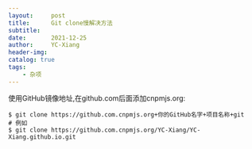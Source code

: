 ```yaml
---
layout:     post   				    
title:      Git clone慢解决方法
subtitle:   
date:       2021-12-25 				
author:     YC-Xiang 						
header-img:  	
catalog: true 						
tags:								
    - 杂项
---
```


使用GitHub镜像地址,在github.com后面添加cnpmjs.org:

```shell
$ git clone https://github.com.cnpmjs.org+你的GitHub名字+项目名称+git
# 例如
$ git clone https://github.com.cnpmjs.org/YC-Xiang/YC-Xiang.github.io.git
```
